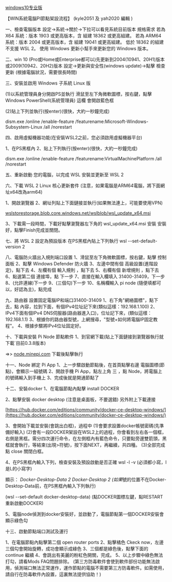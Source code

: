 [windows10专业版](https://www.sohu.com/a/436775920_120577049)



【WIN系統電腦PI節點架設流程】  (kyle2051 及 yah2020 編輯 )


一、檢查電腦版本
設定→系統→關於→下拉可以看見系統目前版本
規格需求
若為 X64 系統：版本 1903 或更高版本，含 組建 18362 或更高組建。
若為 ARM64 系統：版本 2004 或更高版本，含 組建 19041 或更高組建。
低於 18362 的組建不支援 WSL 2。 使用 Windows 更新小幫手來更新您的 Windows 版本。


二、win 10 (Pro或Home或Enterprise都可以)先更新到2004(10941、20H1)版本或2009(10942、20H2)版本
設定→更新與安全性(windows update)→點擊 檢查更新
(根據電腦狀況，需要很長時間)


三、安裝並啟用 Windows 子系統 Linux 版

(1)以系統管理員身分開啟PS並執行
滑鼠至左下角微軟圖標，按右鍵，點擊 Windows PowerShell(系統管理員) 這欄
會開啟藍色框

(2)貼上下列並執行(按enter)(很快，大約一秒鐘完成)

 dism.exe /online /enable-feature /featurename:Microsoft-Windows-Subsystem-Linux /all /norestart


四、啟用虛擬機器功能(在安裝WSL2之前，您必須啟用虛擬機器平台)

1、在PS黑框內
2、貼上下列執行(按enter)(很快，大約一秒鐘完成)

 dism.exe /online /enable-feature /featurename:VirtualMachinePlatform /all /norestart


五、重新啟動 您的電腦，以完成 WSL 安裝並更新至 WSL 2


六、下載 WSL 2 Linux 核心更新套件
(注意，如果電腦是ARM64電腦，將下面網址x64改為arm64)
 
1、開啟瀏覽器
2、網址列貼上下面鏈接並執行(如果無法連上，可能要使用VPN)

[wslstorestorage.blob.core.windows.net/wslblob/wsl_update_x64.msi](https://wslstorestorage.blob.core.windows.net/wslblob/wsl_update_x64.msi)

3、下載需一段時間，下載好點擊瀏覽器左下角的 wsl_update_x64.msi 安裝
 安裝好，點擊Finish完成並關閉。



七、將 WSL 2 設定為預設版本
 在PS黑框內貼上下列執行
 wsl --set-default-version 2


八、電腦防火牆出入規則端口設置
1、滑鼠至左下角微軟圖標，按右鍵，點擊 控制面板
2、點擊 Windows Defender 防火牆
3、左邊中間有個 高級設置(進階設定)，點下去
4、左欄有個 輸入規則 ，點下去
5、右欄有個 新增規則 ，點下去
6、點選第二個 連接埠，點 下一步
7、直接在輸入欄填入 31400-31409，下一步
8、(允許連線)下一步
9、(三個勾)下一步
10、名稱欄輸入 pi node (隨便填都可以，好認為主)，點完成


九、路由器 設置固定電腦IP和端口31400-31409
1、右下角"網絡圖標"，點下去，點 內容，拉到下面，有個IPv4位址記下來(類似這樣：192.168.1.100)
2、IPv4下面有個IPv4 DNS伺服器(路由器進入口)，位址記下來，(類似這樣：192.168.1.1)
3、根據你的路由器型號，上網搜尋，"型號+如何將電腦IP固定教程"。
4、根據步驟將IPv4位址固定好。


十、下載與安裝 Pi Node 節點軟件
1、到官網下載(貼上下面鏈接到瀏覽器執行就下載`目前0.3.8版本)

=>>  [node.minepi.com](node.minepi.com)
下載後點擊執行


十一、Node 綁定 Pi App
1、上一步驟啟動節點後，在首頁點擊右邊 電腦圖標(節點)，會顯示一組號碼
2、開啟手機 Pi App，點左上角 三 ，點 Node，將電腦上的號碼輸入到手機上
3、完成後就是開通節點了


十二、安裝docker
1、在電腦節點內點擊 install DOCKER

2、點擊安裝 docker desktop (注意是桌面板，不要選錯)
另外附上下載連接

[https://hub.docker.com/editions/community/docker-ce-desktop-windows/](https://hub.docker.com/editions/community/docker-ce-desktop-windows/)

3、會開始下載並安裝(會跳出白框)，過程中
 (1)會要求設置docker帳號密碼(先準備好輸入)
 (2)會有一段DOCKER架設在WSL2上的過程，你會看到左右各一個框，右側是黑框。需分四次運行命令，在左側框內有藍色命令，只要點旁邊雙箭頭，黑框就會執行，等結束(出現>符號)，按下面NEXT，再繼續，共四種。
 (3)全部完成點 close 關閉白框。

4、在PS黑框內輸入下列，檢查安裝及預設啟動是否正確
 wsl -l -v
 (必須都小寫，l是L的小寫字)

 顯示：
 *Docker-Desktop-Data 2
 Docker-Desktop 2
 (如果*號的位置不在Docker-Desktop-Data前，在PS黑框內輸入下列執行)

 (wsl --set-default docker-desktop-data)
 (點DOCKER圖標左鍵，點RESTART重新啟動DOCKER)

5、電腦node偵測到docker安裝好，並啟動了，電腦節點第一個DOCKER安裝會顯示綠色勾


十三、啟動節點端口測試及運行

1、在電腦節點內點擊第二個 open router ports
2、點擊橘色 Ckeck now，左邊三個勾會開始旋轉，成功會顯示成綠色
3、三個都是綠色後，點擊下面的 continue 繼續
4、會跳出有美麗的粉紅色開關，完成。
5、以上步驟中綠色無法打勾，請看Mods FAQ問題排除。
(第三方防毒軟件會使到軟件部份功能無法啟用，偵測端口無法正常運作，運作節點的電腦不需要第三方防毒軟件。如需使用，請自行在防毒軟件內設置，這裏無法提供協助！)